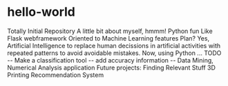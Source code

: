 # hello-world
Totally Initial Repository
A little bit about myself, hmmm!
Python fun
Like Flask webframework
Oriented to Machine Learning features
Plan? Yes, Artificial Intelligence to replace human decissions
in artificial activities with repeated patterns
to avoid avoidable mistakes.
Now, using Python ... TODO
-- Make a classification tool
-- add accuracy information
-- Data Mining, Numerical Analysis application
Future projects:
Finding Relevant Stuff
3D Printing
Recommendation System
